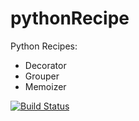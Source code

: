 pythonRecipe
============

Python Recipes:
* Decorator
* Grouper
* Memoizer

[![Build Status](https://travis-ci.org/0xack13/pythonRecipe.svg?branch=master)](https://travis-ci.org/0xack13/pythonRecipe)
